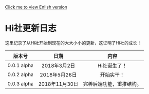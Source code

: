 [Click me to view Enlish version](en.logs.md)

# Hi社更新日志

这里记录了从Hi社开始到现在的大大小小的更新，这证明了Hi社的成长！

版本号 | 日期 | 内容
:---: | :---: | :---:
0.0.1 alpha | 2018年3月2日 | Hi社诞生了！
0.0.2 alpha | 2018年5月26日 | 开始实干！
0.0.3 alpha | 2018年11月30日 | 完善后端功能，重推结构。